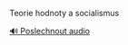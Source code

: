 
Teorie hodnoty a socialismus

[🔊 Poslechnout audio](/data/7-paragraphs/audio/chapter_42/para_007-Teorie-hodnoty-a-socialismus.mp3)
